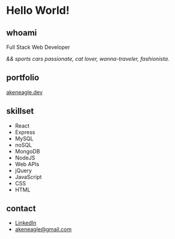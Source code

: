 # Hello World!

## whoami

Full Stack Web Developer

*&& sports cars passionate, cat lover, wanna-traveler, fashionista.*

## portfolio

[akeneagle.dev](https://akeneagle.dev)

## skillset

- React
- Express
- MySQL
- noSQL
- MongoDB
- NodeJS
- Web APIs
- jQuery
- JavaScript
- CSS
- HTML

## contact

- [LinkedIn](https://www.linkedin.com/in/harman-singh-7a749b159/)
- [akeneagle@gmail.com](mailto:akeneagle@gmail.com)
